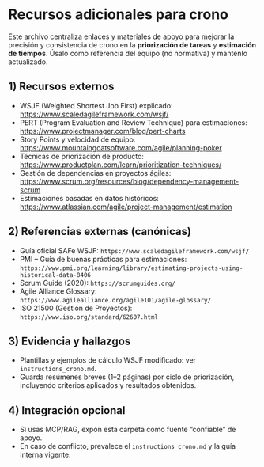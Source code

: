 # Recursos adicionales para crono

Este archivo centraliza enlaces y materiales de apoyo para mejorar la precisión y consistencia de crono en la **priorización de tareas** y **estimación de tiempos**. Úsalo como referencia del equipo (no normativa) y manténlo actualizado.

## 1) Recursos externos
- WSJF (Weighted Shortest Job First) explicado: <https://www.scaledagileframework.com/wsjf/>
- PERT (Program Evaluation and Review Technique) para estimaciones: <https://www.projectmanager.com/blog/pert-charts>
- Story Points y velocidad de equipo: <https://www.mountaingoatsoftware.com/agile/planning-poker>
- Técnicas de priorización de producto: <https://www.productplan.com/learn/prioritization-techniques/>
- Gestión de dependencias en proyectos ágiles: <https://www.scrum.org/resources/blog/dependency-management-scrum>
- Estimaciones basadas en datos históricos: <https://www.atlassian.com/agile/project-management/estimation>

## 2) Referencias externas (canónicas)
- Guía oficial SAFe WSJF: `https://www.scaledagileframework.com/wsjf/`
- PMI – Guía de buenas prácticas para estimaciones: `https://www.pmi.org/learning/library/estimating-projects-using-historical-data-8406`
- Scrum Guide (2020): `https://scrumguides.org/`
- Agile Alliance Glossary: `https://www.agilealliance.org/agile101/agile-glossary/`
- ISO 21500 (Gestión de Proyectos): `https://www.iso.org/standard/62607.html`

## 3) Evidencia y hallazgos
- Plantillas y ejemplos de cálculo WSJF modificado: ver `instructions_crono.md`.
- Guarda resúmenes breves (1–2 páginas) por ciclo de priorización, incluyendo criterios aplicados y resultados obtenidos.

## 4) Integración opcional
- Si usas MCP/RAG, expón esta carpeta como fuente “confiable” de apoyo.  
- En caso de conflicto, prevalece el `instructions_crono.md` y la guía interna vigente.